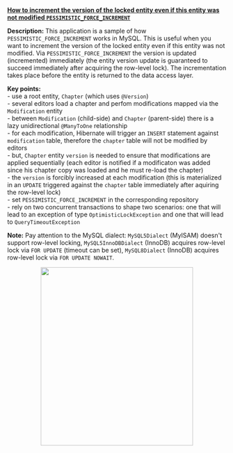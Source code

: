 **[How to increment the version of the locked entity even if this entity was not modified `PESSIMISTIC_FORCE_INCREMENT`](https://github.com/AnghelLeonard/Hibernate-SpringBoot/tree/master/HibernateSpringBootPesimisticForceIncrement)**

**Description:** This application is a sample of how `PESSIMISTIC_FORCE_INCREMENT` works in MySQL. This is useful when you want to increment the version of the locked entity even if this entity was not modified. Via `PESSIMISTIC_FORCE_INCREMENT` the version is updated (incremented) immediately (the entity version update is guaranteed to succeed immediately after acquiring the row-level lock). The incrementation takes place before the entity is returned to the data access layer.

**Key points:**\
     - use a root entity, `Chapter` (which uses `@Version`)\
     - several editors load a chapter and perfom modifications mapped via the `Modification` entity\
     - between `Modification` (child-side) and `Chapter` (parent-side) there is a lazy unidirectional `@ManyToOne` relationship\
     - for each modification, Hibernate will trigger an `INSERT` statement against `modification` table, therefore the `chapter` table will not be modified by editors\
     - but, `Chapter` entity `version` is needed to ensure that modifications are applied sequentially (each editor is notified if a modificaton was added since his chapter copy was loaded and he must re-load the chapter)\
     - the `version` is forcibly increased at each modification (this is materialized in an `UPDATE` triggered against the `chapter` table immediately after aquiring the row-level lock)\
     - set `PESSIMISTIC_FORCE_INCREMENT` in the corresponding repository\
     - rely on two concurrent transactions to shape two scenarios: one that will lead to an exception of type `OptimisticLockException` and one that will lead to `QueryTimeoutException`          
     
**Note:** Pay attention to the MySQL dialect: `MySQL5Dialect` (MyISAM) doesn't support row-level locking, `MySQL5InnoDBDialect` (InnoDB) acquires row-level lock via `FOR UPDATE` (timeout can be set), `MySQL8Dialect` (InnoDB) acquires row-level lock via `FOR UPDATE NOWAIT`.
     
<a href="https://leanpub.com/java-persistence-performance-illustrated-guide"><p align="center"><img src="https://github.com/AnghelLeonard/Hibernate-SpringBoot/blob/master/Java%20Persistence%20Performance%20Illustrated%20Guide.jpg" height="410" width="350"/></p></a>
